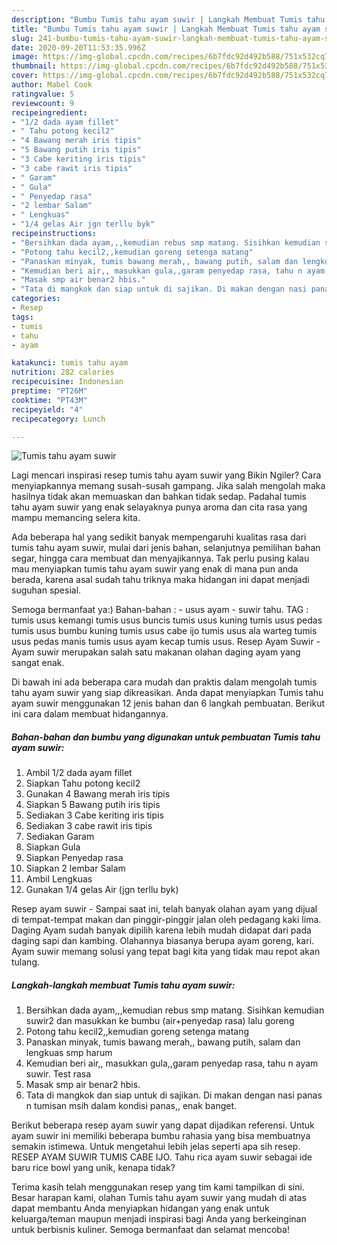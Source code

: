 ```yaml
---
description: "Bumbu Tumis tahu ayam suwir | Langkah Membuat Tumis tahu ayam suwir Yang Enak dan Simpel"
title: "Bumbu Tumis tahu ayam suwir | Langkah Membuat Tumis tahu ayam suwir Yang Enak dan Simpel"
slug: 241-bumbu-tumis-tahu-ayam-suwir-langkah-membuat-tumis-tahu-ayam-suwir-yang-enak-dan-simpel
date: 2020-09-20T11:53:35.996Z
image: https://img-global.cpcdn.com/recipes/6b7fdc92d492b588/751x532cq70/tumis-tahu-ayam-suwir-foto-resep-utama.jpg
thumbnail: https://img-global.cpcdn.com/recipes/6b7fdc92d492b588/751x532cq70/tumis-tahu-ayam-suwir-foto-resep-utama.jpg
cover: https://img-global.cpcdn.com/recipes/6b7fdc92d492b588/751x532cq70/tumis-tahu-ayam-suwir-foto-resep-utama.jpg
author: Mabel Cook
ratingvalue: 5
reviewcount: 9
recipeingredient:
- "1/2 dada ayam fillet"
- " Tahu potong kecil2"
- "4 Bawang merah iris tipis"
- "5 Bawang putih iris tipis"
- "3 Cabe keriting iris tipis"
- "3 cabe rawit iris tipis"
- " Garam"
- " Gula"
- " Penyedap rasa"
- "2 lembar Salam"
- " Lengkuas"
- "1/4 gelas Air jgn terllu byk"
recipeinstructions:
- "Bersihkan dada ayam,,,kemudian rebus smp matang. Sisihkan kemudian suwir2 dan masukkan ke bumbu (air+penyedap rasa) lalu goreng"
- "Potong tahu kecil2,,kemudian goreng setenga matang"
- "Panaskan minyak, tumis bawang merah,, bawang putih, salam dan lengkuas smp harum"
- "Kemudian beri air,, masukkan gula,,garam penyedap rasa, tahu n ayam suwir. Test rasa"
- "Masak smp air benar2 hbis."
- "Tata di mangkok dan siap untuk di sajikan. Di makan dengan nasi panas n tumisan msih dalam kondisi panas,, enak banget."
categories:
- Resep
tags:
- tumis
- tahu
- ayam

katakunci: tumis tahu ayam 
nutrition: 282 calories
recipecuisine: Indonesian
preptime: "PT26M"
cooktime: "PT43M"
recipeyield: "4"
recipecategory: Lunch

---
```



![Tumis tahu ayam suwir](https://img-global.cpcdn.com/recipes/6b7fdc92d492b588/751x532cq70/tumis-tahu-ayam-suwir-foto-resep-utama.jpg)

Lagi mencari inspirasi resep tumis tahu ayam suwir yang Bikin Ngiler? Cara menyiapkannya memang susah-susah gampang. Jika salah mengolah maka hasilnya tidak akan memuaskan dan bahkan tidak sedap. Padahal tumis tahu ayam suwir yang enak selayaknya punya aroma dan cita rasa yang mampu memancing selera kita.

Ada beberapa hal yang sedikit banyak mempengaruhi kualitas rasa dari tumis tahu ayam suwir, mulai dari jenis bahan, selanjutnya pemilihan bahan segar, hingga cara membuat dan menyajikannya. Tak perlu pusing kalau mau menyiapkan tumis tahu ayam suwir yang enak di mana pun anda berada, karena asal sudah tahu triknya maka hidangan ini dapat menjadi suguhan spesial.

Semoga bermanfaat ya:) Bahan-bahan : - usus ayam - suwir tahu. TAG : tumis usus kemangi tumis usus buncis tumis usus kuning tumis usus pedas tumis usus bumbu kuning tumis usus cabe ijo tumis usus ala warteg tumis usus pedas manis tumis usus ayam kecap tumis usus. Resep Ayam Suwir - Ayam suwir merupakan salah satu makanan olahan daging ayam yang sangat enak.


Di bawah ini ada beberapa cara mudah dan praktis dalam mengolah tumis tahu ayam suwir yang siap dikreasikan. Anda dapat menyiapkan Tumis tahu ayam suwir menggunakan 12 jenis bahan dan 6 langkah pembuatan. Berikut ini cara dalam membuat hidangannya.

<!--inarticleads1-->

##### Bahan-bahan dan bumbu yang digunakan untuk pembuatan Tumis tahu ayam suwir:

1. Ambil 1/2 dada ayam fillet
1. Siapkan  Tahu potong kecil2
1. Gunakan 4 Bawang merah iris tipis
1. Siapkan 5 Bawang putih iris tipis
1. Sediakan 3 Cabe keriting iris tipis
1. Sediakan 3 cabe rawit iris tipis
1. Sediakan  Garam
1. Siapkan  Gula
1. Siapkan  Penyedap rasa
1. Siapkan 2 lembar Salam
1. Ambil  Lengkuas
1. Gunakan 1/4 gelas Air (jgn terllu byk)


Resep ayam suwir - Sampai saat ini, telah banyak olahan ayam yang dijual di tempat-tempat makan dan pinggir-pinggir jalan oleh pedagang kaki lima. Daging Ayam sudah banyak dipilih karena lebih mudah didapat dari pada daging sapi dan kambing. Olahannya biasanya berupa ayam goreng, kari. Ayam suwir memang solusi yang tepat bagi kita yang tidak mau repot akan tulang. 

<!--inarticleads2-->

##### Langkah-langkah membuat Tumis tahu ayam suwir:

1. Bersihkan dada ayam,,,kemudian rebus smp matang. Sisihkan kemudian suwir2 dan masukkan ke bumbu (air+penyedap rasa) lalu goreng
1. Potong tahu kecil2,,kemudian goreng setenga matang
1. Panaskan minyak, tumis bawang merah,, bawang putih, salam dan lengkuas smp harum
1. Kemudian beri air,, masukkan gula,,garam penyedap rasa, tahu n ayam suwir. Test rasa
1. Masak smp air benar2 hbis.
1. Tata di mangkok dan siap untuk di sajikan. Di makan dengan nasi panas n tumisan msih dalam kondisi panas,, enak banget.


Berikut beberapa resep ayam suwir yang dapat dijadikan referensi. Untuk ayam suwir ini memiliki beberapa bumbu rahasia yang bisa membuatnya semakin istimewa. Untuk mengetahui lebih jelas seperti apa sih resep. RESEP AYAM SUWIR TUMIS CABE IJO. Tahu rica ayam suwir sebagai ide baru rice bowl yang unik, kenapa tidak? 

Terima kasih telah menggunakan resep yang tim kami tampilkan di sini. Besar harapan kami, olahan Tumis tahu ayam suwir yang mudah di atas dapat membantu Anda menyiapkan hidangan yang enak untuk keluarga/teman maupun menjadi inspirasi bagi Anda yang berkeinginan untuk berbisnis kuliner. Semoga bermanfaat dan selamat mencoba!
